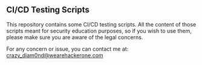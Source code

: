 ## CI/CD Testing Scripts

This repository contains some CI/CD testing scripts.
All the content of those scripts meant for security education purposes, so if you wish to use them, please make sure you are aware of the legal concerns.

For any concern or issue, you can contact me at: crazy_diam0nd@wearehackerone.com
